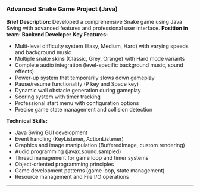 ### Advanced Snake Game Project (Java)
**Brief Description:** Developed a comprehensive Snake game using Java Swing with advanced features and professional user interface.
**Position in team: Backend Developer**
**Key Features:**
- Multi-level difficulty system (Easy, Medium, Hard) with varying speeds and background music
- Multiple snake skins (Classic, Grey, Orange) with Hard mode variants
- Complete audio integration (level-specific background music, sound effects)
- Power-up system that temporarily slows down gameplay
- Pause/resume functionality (P key and Space key)
- Dynamic wall obstacle generation during gameplay
- Scoring system with timer tracking
- Professional start menu with configuration options
- Precise game state management and collision detection

**Technical Skills:**
- Java Swing GUI development
- Event handling (KeyListener, ActionListener)
- Graphics and image manipulation (BufferedImage, custom rendering)
- Audio programming (javax.sound.sampled)
- Thread management for game loop and timer systems
- Object-oriented programming principles
- Game development patterns (game loop, state management)
- Resource management and File I/O operations

---

